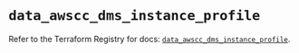 # `data_awscc_dms_instance_profile`

Refer to the Terraform Registry for docs: [`data_awscc_dms_instance_profile`](https://registry.terraform.io/providers/hashicorp/awscc/0.70.0/docs/data-sources/dms_instance_profile).
